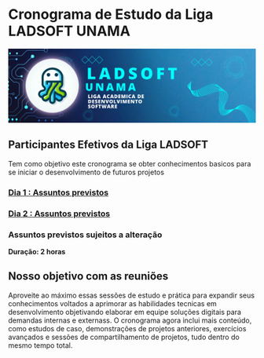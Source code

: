 # Cronograma de Estudo da Liga LADSOFT UNAMA

![img](/imagens/image_readme.png)

## Participantes Efetivos da Liga LADSOFT

Tem como objetivo este cronograma se obter conhecimentos basicos para se iniciar o desenvolvimento de futuros projetos

### [Dia 1 : Assuntos previstos ](/cronograma/dia_1)

### [Dia 2 : Assuntos previstos ](/cronograma/dia_2)

### Assuntos previstos sujeitos a alteração

**Duração: 2 horas**

## Nosso objetivo com as reuniões

Aproveite ao máximo essas sessões de estudo e prática para expandir seus conhecimentos voltados a aprimorar as habilidades tecnicas em desenvolvimento objetivando elaborar em equipe soluções digitais para demandas internas e externass. O cronograma agora inclui mais conteúdo, como estudos de caso, demonstrações de projetos anteriores, exercícios avançados e sessões de compartilhamento de projetos, tudo dentro do mesmo tempo total.
